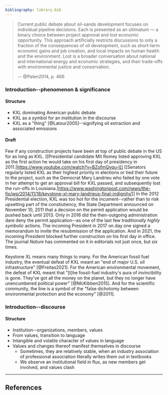 ```yaml
---
bibliography: library.bib
---
```


> Current public debate about oil-sands development focuses on individual pipeline decisions. Each is presented as an ultimatum — a binary choice between project approval and lost economic opportunity. This approach artificially restricts discussions to only a fraction of the consequences of oil development, such as short-term economic gains and job creation, and local impacts on human health and the environment. Lost is a broader conversation about national and international energy and economic strategies, and their trade-offs with environmental justice and conservation.
>
> -- @Palen2014, p. 466

### Introduction--phenomenon & significance

#### Structure

* KXL dominating American public debate
* KXL as a symbol for an institution in the discourse
* KXL as a "thing" [@Latour2005]--signifying oil extraction and associated emissions

#### Draft

Few if any construction projects have been at top of public debate in the US for as long as KXL. [[Presidential candidate Mit Romey listed approving KXL as the first action he would take on his first day of presidency in 2011.|https://www.youtube.com/watch?v=BZofmQyqu-I]] [[Senators regularly listed KXL as their highest priority in elections or tied their future to the project, such as the Democrat Mary Landrieu who failed by one vote in her attempt to get an approval bill for KXL passed, and subsequently lost the run-offs in Louisiana.|https://www.washingtonpost.com/news/the-fix/wp/2014/11/18/keystone-xl-mary-landrieus-final-indignity/]] In the 2012 Presidential election, KXL was too hot for the incument--rather than to risk upsetting part of the constiutiency, the State Department announced on November 10, 2011 that a decision on the permit application would be pushed back until 2013. Only in 2016 did the then-outgoing administration dare deny the permit application--as one of the last few _traditionally highly symbolic_ actions. The incoming President in 2017 on day one signed a memorandum to invite the resubmission of the application. And in 2021, the incoming President blocked further construction on his first day in office. The journal _Nature_ has commented on it in editorials not just once, but _six_ times. 

Keystone XL means many things to many. For the American fossil fuel industry, the eventual defeat of KXL meant an "end of major U.S. oil infrastructure" [@Freitas2021]. For the American environmental movement, the defeat of KXL meant that "[t]he fossil-fuel industry's aura of invincibility is gone. They’ve got all the money on the planet, but they no longer have unencumbered political power" [@McKibben2015]. And for the scientific community, the line is a symbol of the "false dichotomy between environmental protection and the economy" [@2011].

<!--It is not unusual that a discourse becomes so entrenched, where the stakes are high.-->

### Introduction--discourse

#### Structure

* Institution--organizations, members, values
* From values, transition to language
* Intangible and volatile character of values in language
* Values and changes thereof manifest themselves in discourse
    * Sometimes, they are relatively stable, when an industry association of professional association literally writes them out in textbooks
    * We observe an institutional field in flux, as new members get involved, and values clash

---

## References